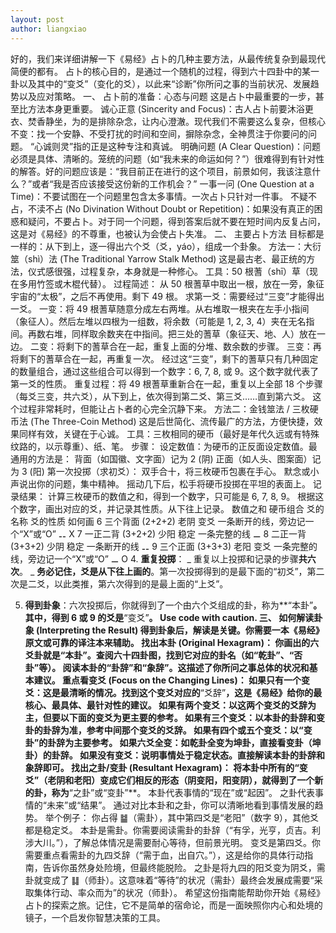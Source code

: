 ```yaml
---
layout: post
author: liangxiao
---
```


好的，我们来详细讲解一下《易经》占卜的几种主要方法，从最传统复杂到最现代简便的都有。
占卜的核心目的，是通过一个随机的过程，得到六十四卦中的某一卦以及其中的“变爻”（变化的爻），以此来“诊断”你所问之事的当前状况、发展趋势以及应对策略。
一、 占卜前的准备：心态与问题
这是占卜中最重要的一步，甚至比方法本身更重要。
诚心正意 (Sincerity and Focus)：古人占卜前要沐浴更衣、焚香静坐，为的是排除杂念，让内心澄澈。现代我们不需要这么复杂，但核心不变：找一个安静、不受打扰的时间和空间，摒除杂念，全神贯注于你要问的问题。 “心诚则灵”指的正是这种专注和真诚。
明确问题 (A Clear Question)：问题必须是具体、清晰的。笼统的问题（如“我未来的命运如何？”）很难得到有针对性的解答。好的问题应该是：“我目前正在进行的这个项目，前景如何，我该注意什么？”或者“我是否应该接受这份新的工作机会？”
一事一问 (One Question at a Time)：不要试图在一个问题里包含太多事情。一次占卜只针对一件事。
不疑不占，不渎不占 (No Divination Without Doubt or Repetition)：如果没有真正的困惑和疑问，不要占卜。对于同一个问题，得到答案后就不要在短时间内反复占问，这是对《易经》的不尊重，也被认为会使占卜失准。
二、 主要占卜方法
目标都是一样的：从下到上，逐一得出六个爻（爻，yáo），组成一个卦象。
方法一：大衍筮（shì）法 (The Traditional Yarrow Stalk Method)
这是最古老、最正统的方法，仪式感很强，过程复杂，本身就是一种修心。
工具：50 根蓍（shī）草（现在多用竹签或木棍代替）。
过程简述：
从 50 根蓍草中取出一根，放在一旁，象征宇宙的“太极”，之后不再使用。剩下 49 根。
求第一爻：需要经过“三变”才能得出一爻。
一变：将 49 根蓍草随意分成左右两堆。从右堆取一根夹在左手小指间（象征人）。然后左堆以四根为一组数，将余数（可能是 1, 2, 3, 4）夹在无名指间。再数右堆，同样取余数夹在中指间。把三处的蓍草（象征天、地、人）放在一边。
二变：将剩下的蓍草合在一起，重复上面的分堆、数余数的步骤。
三变：再将剩下的蓍草合在一起，再重复一次。
经过这“三变”，剩下的蓍草只有几种固定的数量组合，通过这些组合可以得到一个数字：6, 7, 8, 或 9。这个数字就代表了第一爻的性质。
重复过程：将 49 根蓍草重新合在一起，重复以上全部 18 个步骤（每爻三变，共六爻），从下到上，依次得到第二爻、第三爻……直到第六爻。
这个过程非常耗时，但能让占卜者的心完全沉静下来。
方法二：金钱筮法 / 三枚硬币法 (The Three-Coin Method)
这是后世简化、流传最广的方法，方便快捷，效果同样有效，关键在于心诚。
工具：三枚相同的硬币（最好是年代久远或有特殊纹路的，以示尊重）、纸、笔。
步骤：
设定数值：为硬币的正反面设定数值。最通用的方法是：
背面（如国徽、文字面）记为 2 (阴)
正面（如人头、图案面）记为 3 (阳)
第一次投掷（求初爻）：
双手合十，将三枚硬币包裹在手心。
默念或小声说出你的问题，集中精神。
摇动几下后，松手将硬币投掷在平坦的表面上。
记录结果：
计算三枚硬币的数值之和，得到一个数字，只可能是 6, 7, 8, 9。
根据这个数字，画出对应的爻，并记录其性质。从下往上记录。
数值之和 硬币组合 爻的名称 爻的性质 如何画
6 三个背面 (2+2+2) 老阴 变爻 一条断开的线，旁边记一个“X”或“O” ⚋ X
7 一正二背 (3+2+2) 少阳 稳定 一条完整的线 ⚊
8 二正一背 (3+3+2) 少阴 稳定 一条断开的线 ⚋
9 三个正面 (3+3+3) 老阳 变爻 一条完整的线，旁边记一个“X”或“O” ⚊ O 4. **重复投掷**：
_ 重复以上投掷和记录的步骤**共六次**。
_ **务必记住，爻是从下往上画的**。第一次投掷得到的是最下面的“初爻”，第二次是二爻，以此类推，第六次得到的是最上面的“上爻”。

5.  **得到卦象**：六次投掷后，你就得到了一个由六个爻组成的卦，称为**“本卦”**。其中，得到 6 或 9 的爻是**“变爻”**。
    Use code with caution.
    三、 如何解读卦象 (Interpreting the Result)
    得到卦象后，解读是关键。你需要一本《易经》原文或可靠的译注本来辅助。
    找出本卦 (Original Hexagram)：
    你画出的六爻卦就是“本卦”。查阅六十四卦图，找到它对应的卦名（如“乾卦”、“否卦”等）。
    阅读本卦的“卦辞”和“象辞”。这描述了你所问之事总体的状况和基本建议。
    重点看变爻 (Focus on the Changing Lines)：
    如果只有一个变爻：这是最清晰的情况。找到这个变爻对应的**“爻辞”**，这是《易经》给你的最核心、最具体、最针对性的建议。
    如果有两个变爻：以这两个变爻的爻辞为主，但要以下面的变爻为更主要的参考。
    如果有三个变爻：以本卦的卦辞和变卦的卦辞为准，参考中间那个变爻的爻辞。
    如果有四个或五个变爻：以“变卦”的卦辞为主要参考。
    如果六爻全变：如乾卦全变为坤卦，直接看变卦（坤卦）的卦辞。
    如果没有变爻：说明事情处于稳定状态。直接解读本卦的卦辞和象辞即可。
    找出之卦/变卦 (Resultant Hexagram)：
    将本卦中所有的“变爻”（老阴和老阳）变成它们相反的形态（阴变阳，阳变阴），就得到了一个新的卦，称为**“之卦”或“变卦”**。
    本卦代表事情的“现在”或“起因”。
    之卦代表事情的“未来”或“结果”。
    通过对比本卦和之卦，你可以清晰地看到事情发展的趋势。
    举个例子：
    你占得 ䷄（需卦），其中第四爻是“老阳”（数字 9），其他爻都是稳定爻。
    本卦是需卦。你需要阅读需卦的卦辞（“有孚，光亨，贞吉。利涉大川。”），了解总体情况是需要耐心等待，但前景光明。
    变爻是第四爻。你需要重点看需卦的九四爻辞（“需于血，出自穴。”），这是给你的具体行动指南，告诉你虽然身处险境，但最终能脱险。
    之卦是将九四的阳爻变为阴爻，需卦就变成了 ䷆（师卦）。这意味着“等待”的状况（需卦）最终会发展成需要“采取集体行动、率众而为”的状况（师卦）。
    希望这份指南能帮助你开始《易经》占卜的探索之旅。记住，它不是简单的宿命论，而是一面映照你内心和处境的镜子，一个启发你智慧决策的工具。
